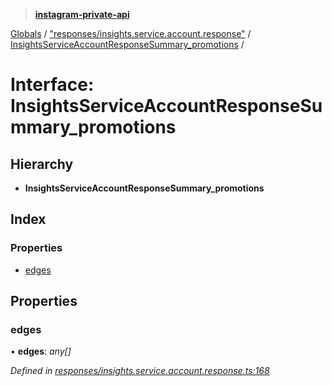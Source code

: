 > **[instagram-private-api](../README.md)**

[Globals](../README.md) / ["responses/insights.service.account.response"](../modules/_responses_insights_service_account_response_.md) / [InsightsServiceAccountResponseSummary_promotions](_responses_insights_service_account_response_.insightsserviceaccountresponsesummary_promotions.md) /

# Interface: InsightsServiceAccountResponseSummary_promotions

## Hierarchy

* **InsightsServiceAccountResponseSummary_promotions**

## Index

### Properties

* [edges](_responses_insights_service_account_response_.insightsserviceaccountresponsesummary_promotions.md#edges)

## Properties

###  edges

• **edges**: *any[]*

*Defined in [responses/insights.service.account.response.ts:168](https://github.com/dilame/instagram-private-api/blob/3e16058/src/responses/insights.service.account.response.ts#L168)*